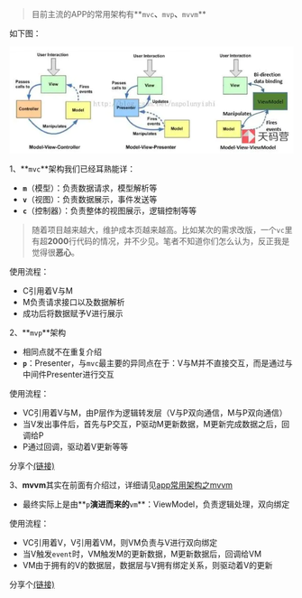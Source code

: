 > 目前主流的APP的常用架构有**`mvc`**、**`mvp`**、**`mvvm`**

如下图：

![4306450-087aef4cb1f2d8e3](../resource/image/4306450-087aef4cb1f2d8e3.webp)



1、**`mvc`**架构我们已经耳熟能详：

* **`m`**（模型）：负责数据请求，模型解析等
* **`v`**（视图）：负责数据展示，事件发送等
* **`c`**（控制器）：负责整体的视图展示，逻辑控制等等

>  随着项目越来越大，维护成本页越来越高。比如某次的需求改版，一个`vc`里有超**2000**行代码的情况，并不少见。笔者不知道你们怎么认为，反正我是觉得很**恶心**。

使用流程：

* C引用着V与M
* M负责请求接口以及数据解析
* 成功后将数据赋予V进行展示



2、**`mvp`**架构

* 相同点就不在重复介绍
* **`p`**：Presenter，与`mvc`最主要的异同点在于：V与M并不直接交互，而是通过与中间件Presenter进行交互

使用流程：

* VC引用着V与M，由P层作为逻辑转发层（V与P双向通信，M与P双向通信）
* 当V发出事件后，首先与P交互，P驱动M更新数据，M更新完成数据之后，回调给P
* P通过回调，驱动着V更新等等

分享个[(链接)](https://blog.csdn.net/ddnosh/article/details/91281624)



3、**mvvm**其实在前面有介绍过，详细请见[app常用架构之mvvm](https://github.com/MrDeveloperLiu/Blog/blob/master/knowledge/mvvm.md)

* 最终实际上是由**`p`**演进而来的**`vm`**：ViewModel，负责逻辑处理，双向绑定

使用流程：

* VC引用着V，V引用着VM，则VM负责与V进行双向绑定
* 当V触发`event`时，VM触发M的更新数据，M更新数据后，回调给VM
* VM由于拥有的V的数据层，数据层与V拥有绑定关系，则驱动着V的更新

分享个[(链接)](https://blog.csdn.net/ddnosh/article/details/91345222)

